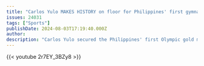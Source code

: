 ```yaml
---
title: "Carlos Yulo MAKES HISTORY on floor for Philippines' first gymnastics gold medal | Paris Olympics"
issues: 24031
tags: ["Sports"]
publishDate: 2024-08-03T17:19:40.000Z
author: 
description: "Carlos Yulo secured the Philippines' first Olympic gold medal in gymnastics and the country's second ever Olympic gold medal after a phenomenal performance on floor in the men's gymnastics final."
---
```


{{< youtube 2r7EY_3BZy8 >}}